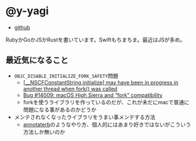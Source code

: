 # @y-yagi

* [github](https://github.com/y-yagi)

RubyかGoかJSかRustを書いています。Swiftもちまちま。最近はJSが多め。

## 最近気になること

* `OBJC_DISABLE_INITIALIZE_FORK_SAFETY`問題
  * [[__NSCFConstantString initialize] may have been in progress in another thread when fork() was called](https://github.com/rails/rails/issues/38560)
  * [Bug \#14009: macOS High Sierra and “fork” compatibility](https://bugs.ruby-lang.org/issues/14009)
  * forkを使うライブラリを作っているのだが、これが未だにmacで普通に問題になる事があるのかどうか
* メンテされなくなったライブラリをうまい事メンテする方法
  * [annotaterb](https://github.com/drwl/annotaterb)のようなやり方、個人的にはあまり好きではないがこういう方法しか無いのか
